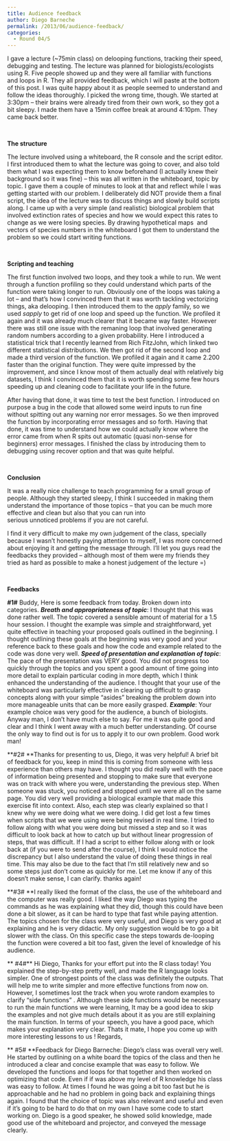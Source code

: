 ```yaml
---
title: Audience feedback
author: Diego Barneche
permalink: /2013/06/audience-feedback/
categories:
  - Round 04/5
---
```

I gave a lecture (~75min class) on delooping functions, tracking their speed, debugging and testing. The lecture was planned for biologists/ecologists using R. Five people showed up and they were all familiar with functions and loops in R. They all provided feedback, which I will paste at the bottom of this post. I was quite happy about it as people seemed to understand and follow the ideas thoroughly. I picked the wrong time, though. We started at 3:30pm &#8211; their brains were already tired from their own work, so they got a bit sleepy. I made them have a 15min coffee break at around 4:10pm. They came back better.

&nbsp;

**The structure**

The lecture involved using a whiteboard, the R console and the script editor. I first introduced them to what the lecture was going to cover, and also told them what I was expecting them to know beforehand (I actually knew their background so it was fine) &#8211; this was all written in the whiteboard, topic by topic. I gave them a couple of minutes to look at that and reflect while I was getting started with our problem. I deliberately did NOT provide them a final script, the idea of the lecture was to discuss things and slowly build scripts along. I came up with a very simple (and realistic) biological problem that involved extinction rates of species and how we would expect this rates to change as we were losing species. By drawing hypothetical maps  and vectors of species numbers in the whiteboard I got them to understand the problem so we could start writing functions.

&nbsp;

**Scripting and teaching**

The first function involved two loops, and they took a while to run. We went through a function profiling so they could understand which parts of the function were taking longer to run. Obviously one of the loops was taking a lot &#8211; and that&#8217;s how I convinced them that it was worth tackling vectorizing things, aka delooping. I then introduced them to the *apply* family, so we used *sapply* to get rid of one loop and speed up the function. We profiled it again and it was already much clearer that it became way faster. However there was still one issue with the remaning loop that involved generating random numbers according to a given probability. Here I introduced a statistical trick that I recently learned from Rich FitzJohn, which linked two different statistical distributions. We then got rid of the second loop and made a third version of the function. We profiled it again and it came 2.200 faster than the original function. They were quite impressed by the improvement, and since I know most of them actually deal with relatively big datasets, I think I convinced them that it is worth spending some few hours speeding up and cleaning code to facilitate your life in the future.

After having that done, it was time to test the best function. I introduced on purpose a bug in the code that allowed some weird inputs to run fine without spitting out any warning nor error messages. So we then improved the function by incorporating error messages and so forth. Having that done, it was time to understand how we could actually know where the error came from when R spits out automatic (quasi non-sense for beginners) error messages. I finished the class by introducing them to debugging using recover option and that was quite helpful.

&nbsp;

**Conclusion**

It was a really nice challenge to teach programming for a small group of people. Although they started sleepy, I think I succeeded in making them understand the importance of those topics &#8211; that you can be much more effective and clean but also that you can run into serious unnoticed problems if you are not careful.

I find it very difficult to make my own judgement of the class, specially because I wasn&#8217;t honestly paying attention to myself, I was more concerned about enjoying it and getting the message through. I&#8217;ll let you guys read the feedbacks they provided &#8211; although most of them were my friends they tried as hard as possible to make a honest judgement of the lecture =)

&nbsp;

**Feedbacks**

**#1#** Buddy, Here is some feedback from today. Broken down into categories. ***Breath and appropriateness of topic***: I thought that this was done rather well. The topic covered a sensible amount of material for a 1.5 hour session. I thought the example was simple and straightforward, yet quite effective in teaching your proposed goals outlined in the beginning. I thought outlining these goals at the beginning was very good and your reference back to these goals and how the code and example related to the code was done very well. ***Speed of presentation and explanation of topic***: The pace of the presentation was VERY good. You did not progress too quickly through the topics and you spent a good amount of time going into more detail to explain particular coding in more depth, which I think enhanced the understanding of the audience. I thought that your use of the whiteboard was particularly effective in clearing up difficult to grasp concepts along with your simple &#8220;asides&#8221; breaking the problem down into more manageable units that can be more easily grasped. ***Example***: Your example choice was very good for the audience, a bunch of biologists. Anyway man, I don&#8217;t have much else to say. For me it was quite good and clear and I think I went away with a much better understanding. Of course the only way to find out is for us to apply it to our own problem. Good work man!

**#2# **Thanks for presenting to us, Diego, it was very helpful! A brief bit of feedback for you, keep in mind this is coming from someone with less experience than others may have. I thought you did really well with the pace of information being presented and stopping to make sure that everyone was on track with where you were, understanding the previous step. When someone was stuck, you noticed and stopped until we were all on the same page. You did very well providing a biological example that made this exercise fit into context. Also, each step was clearly explained so that I knew why we were doing what we were doing. I did get lost a few times when scripts that we were using were being revised in real time. I tried to follow along with what you were doing but missed a step and so it was difficult to look back at how to catch up but without linear progression of steps, that was difficult. If I had a script to either follow along with or look back at (if you were to send after the course), I think I would notice the discrepancy but I also understand the value of doing these things in real time. This may also be due to the fact that I&#8217;m still relatively new and so some steps just don&#8217;t come as quickly for me. Let me know if any of this doesn&#8217;t make sense, I can clarify. thanks again!

**#3# **I really liked the format of the class, the use of the whiteboard and the computer was really good. I liked the way Diego was typing the commands as he was explaining what they did, though this could have been done a bit slower, as it can be hard to type that fast while paying attention. The topics chosen for the class were very useful, and Diego is very good at explaining and he is very didactic. My only suggestion would be to go a bit slower with the class. On this specific case the steps towards de-looping the function were covered a bit too fast, given the level of knowledge of his audience.

** #4#** Hi Diego, Thanks for your effort put into the R class today! You explained the step-by-step pretty well, and made the R language looks simpler. One of strongest points of the class was definitely the outputs. That will help me to write simpler and more effective functions from now on. However, I sometimes lost the track when you wrote random examples to clarify &#8220;side functions&#8221; . Although these side functions would be necessary to run the main functions we were learning, It may be a good idea to skip the examples and not give much details about it as you are still explaining the main function. In terms of your speech, you have a good pace, which makes your explanation very clear. Thats it mate, I hope you come up with more interesting lessons to us ! Regards,

** #5# **Feedback for Diego Barneche: Diego&#8217;s class was overall very well. He started by outlining on a white board the topics of the class and then he introduced a clear and concise example that was easy to follow. We developed the functions and loops for that together and then worked on optimizing that code. Even if if was above my level of R knowledge his class was easy to follow. At times I found he was going a bit too fast but he is approachable and he had no problem in going back and explaining things again. I found that the choice of topic was also relevant and useful and even if it&#8217;s going to be hard to do that on my own I have some code to start working on. Diego is a good speaker, he showed solid knowledge, made good use of the whiteboard and projector, and conveyed the message clearly.

&nbsp;

&nbsp;

&nbsp;
